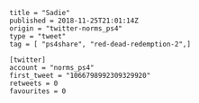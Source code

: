 ```
title = "Sadie"
published = 2018-11-25T21:01:14Z
origin = "twitter-norms_ps4"
type = "tweet"
tag = [ "ps4share", "red-dead-redemption-2",]

[twitter]
account = "norms_ps4"
first_tweet = "1066798992309329920"
retweets = 0
favourites = 0
```

<p class='image'><img src='https://mnf.m17s.net/2018/11/25/Ds4IBu4WwAAqChh.jpg' alt=''></p>

